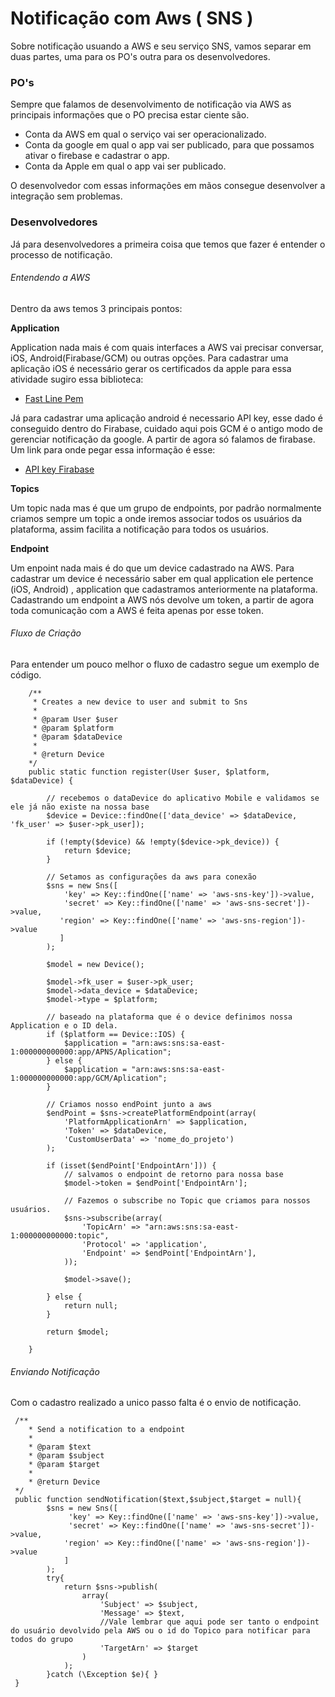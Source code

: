 # Notificação com Aws ( SNS )

Sobre notificação usuando a AWS e seu serviço SNS, vamos separar em duas partes, uma para os PO's outra para os desenvolvedores.

### PO's

Sempre que falamos de desenvolvimento de notificação via AWS as principais informações que o PO precisa estar ciente são.

- Conta da AWS em qual o serviço vai ser operacionalizado.
- Conta da google em qual o app vai ser publicado, para que possamos ativar o firebase e cadastrar o app.
- Conta da Apple em qual o app vai ser publicado.

O desenvolvedor com essas informações em mãos consegue desenvolver a integração sem problemas.

### Desenvolvedores

Já para desenvolvedores a primeira coisa que temos que fazer é entender o processo de notificação.
 
###### Entendendo a AWS 

Dentro da aws temos 3 principais pontos:

**Application**

Application nada mais é com quais interfaces a AWS vai precisar conversar, iOS, Android(Firabase/GCM) ou outras opções.
Para cadastrar uma aplicação iOS é necessário gerar os certificados da apple para essa atividade sugiro essa biblioteca:
 - [Fast Line Pem](https://github.com/fastlane/fastlane/tree/master/pem)
 
Já para cadastrar uma aplicação android é necessario API key, esse dado é conseguido dentro do Firabase, cuidado aqui pois GCM é o antigo modo de gerenciar notificação da google.
A partir de agora só falamos de firabase. Um link para onde pegar essa informação é esse:
- [API key Firabase](http://docs.aws.amazon.com/pinpoint/latest/developerguide/mobile-push-android-cloud-messaging-project.html)


**Topics**

Um topic nada mas é que um grupo de endpoints, por padrão normalmente criamos sempre um topic a onde iremos associar todos os usuários da plataforma, assim facilita a notificação para todos os usuários.

**Endpoint**

Um enpoint nada mais é do que um device cadastrado na AWS.
Para cadastrar um device é necessário saber em qual application ele pertence (iOS, Android) , application que cadastramos anteriormente na plataforma.
Cadastrando um endpoint a AWS nós devolve um token, a partir de agora toda comunicação com a AWS é feita apenas por esse token.


###### Fluxo de Criação

Para entender um pouco melhor o fluxo de cadastro segue um exemplo de código.

```
    /**
     * Creates a new device to user and submit to Sns
     *
     * @param User $user
     * @param $platform
     * @param $dataDevice
     *
     * @return Device
    */
    public static function register(User $user, $platform, $dataDevice) {

        // recebemos o dataDevice do aplicativo Mobile e validamos se ele já não existe na nossa base 
        $device = Device::findOne(['data_device' => $dataDevice, 'fk_user' => $user->pk_user]);

        if (!empty($device) && !empty($device->pk_device)) {
            return $device;
        }

        // Setamos as configurações da aws para conexão
        $sns = new Sns([
            'key' => Key::findOne(['name' => 'aws-sns-key'])->value,
            'secret' => Key::findOne(['name' => 'aws-sns-secret'])->value,
           'region' => Key::findOne(['name' => 'aws-sns-region'])->value
           ]
        );

        $model = new Device();

        $model->fk_user = $user->pk_user;
        $model->data_device = $dataDevice;
        $model->type = $platform;

        // baseado na plataforma que é o device definimos nossa Application e o ID dela.
        if ($platform == Device::IOS) {
            $application = "arn:aws:sns:sa-east-1:000000000000:app/APNS/Aplication";
        } else {
            $application = "arn:aws:sns:sa-east-1:000000000000:app/GCM/Aplication";
        }

        // Criamos nosso endPoint junto a aws
        $endPoint = $sns->createPlatformEndpoint(array(
            'PlatformApplicationArn' => $application,
            'Token' => $dataDevice,
            'CustomUserData' => 'nome_do_projeto')
        );

        if (isset($endPoint['EndpointArn'])) {
            // salvamos o endpoint de retorno para nossa base
            $model->token = $endPoint['EndpointArn'];

            // Fazemos o subscribe no Topic que criamos para nossos usuários.
            $sns->subscribe(array(
                'TopicArn' => "arn:aws:sns:sa-east-1:000000000000:topic",
                'Protocol' => 'application',
                'Endpoint' => $endPoint['EndpointArn'],
            ));

            $model->save();

        } else {
            return null;
        }

        return $model;

    }
 ```

###### Enviando Notificação

Com o cadastro realizado a unico passo falta é o envio de notificação.

```
 /**
    * Send a notification to a endpoint
    *
    * @param $text
    * @param $subject
    * @param $target
    *
    * @return Device
 */
 public function sendNotification($text,$subject,$target = null){
        $sns = new Sns([
             'key' => Key::findOne(['name' => 'aws-sns-key'])->value,
             'secret' => Key::findOne(['name' => 'aws-sns-secret'])->value,
            'region' => Key::findOne(['name' => 'aws-sns-region'])->value
            ]
        );
        try{
            return $sns->publish(
                array(
                    'Subject' => $subject,
                    'Message' => $text,
                    //Vale lembrar que aqui pode ser tanto o endpoint do usuário devolvido pela AWS ou o id do Topico para notificar para todos do grupo
                    'TargetArn' => $target
                )
            );
        }catch (\Exception $e){ }
 }
```

